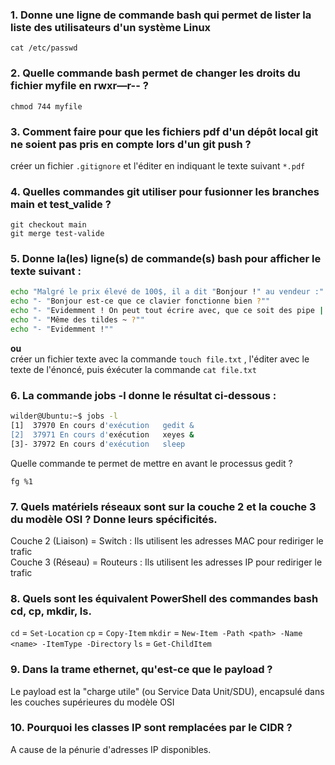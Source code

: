 ### 1. Donne une ligne de commande bash qui permet de lister la liste des utilisateurs d'un système Linux
`cat /etc/passwd`

### 2. Quelle commande bash permet de changer les droits du fichier myfile en rwxr—r-- ?
`chmod 744 myfile`

### 3. Comment faire pour que les fichiers pdf d'un dépôt local git ne soient pas pris en compte lors d'un git push ?
créer un fichier `.gitignore` et l'éditer en indiquant le texte suivant `*.pdf`

### 4. Quelles commandes git utiliser pour fusionner les branches main et test_valide ?
`git checkout main`  
`git merge test-valide`

### 5. Donne la(les) ligne(s) de commande(s) bash pour afficher le texte suivant :
```bash
echo "Malgré le prix élevé de 100$, il a dit "Bonjour !" au vendeur :"
echo "- "Bonjour est-ce que ce clavier fonctionne bien ?""
echo "- "Evidemment ! On peut tout écrire avec, que ce soit des pipe | ou bien des backslash \\ !""
echo "- "Même des tildes ~ ?""
echo "- "Evidemment !""
```

**ou**  
créer un fichier texte avec la commande `touch file.txt` , l'éditer avec le texte de l'énoncé, puis éxécuter la commande `cat file.txt`

### 6. La commande jobs -l donne le résultat ci-dessous :
```bash
wilder@Ubuntu:~$ jobs -l
[1]  37970 En cours d'exécution   gedit &
[2]  37971 En cours d'exécution   xeyes &
[3]- 37972 En cours d'exécution   sleep
```
Quelle commande te permet de mettre en avant le processus gedit ?

`fg %1`

### 7. Quels matériels réseaux sont sur la couche 2 et la couche 3 du modèle OSI ? Donne leurs spécificités.
Couche 2 (Liaison) = Switch : Ils utilisent les adresses MAC pour rediriger le trafic  
Couche 3 (Réseau) = Routeurs : Ils utilisent les adresses IP pour rediriger le trafic

### 8. Quels sont les équivalent PowerShell des commandes bash cd, cp, mkdir, ls.
`cd` = `Set-Location`
`cp` = `Copy-Item`
`mkdir` = `New-Item -Path <path> -Name <name> -ItemType -Directory`
`ls` = `Get-ChildItem`


### 9. Dans la trame ethernet, qu'est-ce que le payload ?
Le payload est la "charge utile" (ou Service Data Unit/SDU), encapsulé dans les couches supérieures du modèle OSI

### 10. Pourquoi les classes IP sont remplacées par le CIDR ?
A cause de la pénurie d'adresses IP disponibles.

